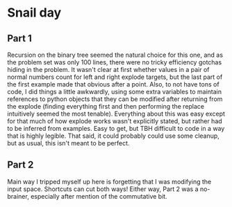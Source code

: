 # Snail day

## Part 1
Recursion on the binary tree seemed the natural choice for this one, and as the problem set was only 100 lines, there were no tricky efficiency gotchas hiding in the problem. It wasn't clear at first whether values in a pair of normal numbers count for left and right explode targets, but the last part of the first example made that obvious after a point. Also, to not have tons of code, I did things a little awkwardly, using some extra variables to maintain references to python objects that they can be modified after returning from the explode (finding everything first and then performing the replace intuitively seemed the most tenable). Everything about this was easy except for that much of how explode works wasn't explicitly stated, but rather had to be inferred from examples. Easy to get, but TBH difficult to code in a way that is highly legible. That said, it could probably could use some cleanup, but as usual, this isn't meant to be perfect.

## Part 2
Main way I tripped myself up here is forgetting that I was modifying the input space. Shortcuts can cut both ways! Either way, Part 2 was a no-brainer, especially after mention of the commutative bit.